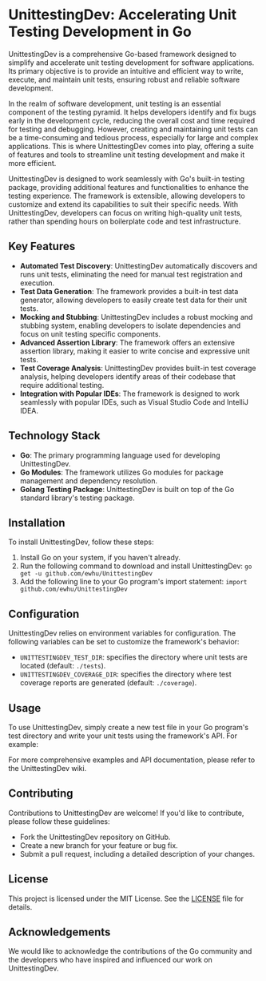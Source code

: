 **UnittestingDev: Accelerating Unit Testing Development in Go**
============================================================

UnittestingDev is a comprehensive Go-based framework designed to simplify and accelerate unit testing development for software applications. Its primary objective is to provide an intuitive and efficient way to write, execute, and maintain unit tests, ensuring robust and reliable software development.

In the realm of software development, unit testing is an essential component of the testing pyramid. It helps developers identify and fix bugs early in the development cycle, reducing the overall cost and time required for testing and debugging. However, creating and maintaining unit tests can be a time-consuming and tedious process, especially for large and complex applications. This is where UnittestingDev comes into play, offering a suite of features and tools to streamline unit testing development and make it more efficient.

UnittestingDev is designed to work seamlessly with Go's built-in testing package, providing additional features and functionalities to enhance the testing experience. The framework is extensible, allowing developers to customize and extend its capabilities to suit their specific needs. With UnittestingDev, developers can focus on writing high-quality unit tests, rather than spending hours on boilerplate code and test infrastructure.

**Key Features**
---------------

* **Automated Test Discovery**: UnittestingDev automatically discovers and runs unit tests, eliminating the need for manual test registration and execution.
* **Test Data Generation**: The framework provides a built-in test data generator, allowing developers to easily create test data for their unit tests.
* **Mocking and Stubbing**: UnittestingDev includes a robust mocking and stubbing system, enabling developers to isolate dependencies and focus on unit testing specific components.
* **Advanced Assertion Library**: The framework offers an extensive assertion library, making it easier to write concise and expressive unit tests.
* **Test Coverage Analysis**: UnittestingDev provides built-in test coverage analysis, helping developers identify areas of their codebase that require additional testing.
* **Integration with Popular IDEs**: The framework is designed to work seamlessly with popular IDEs, such as Visual Studio Code and IntelliJ IDEA.

**Technology Stack**
--------------------

* **Go**: The primary programming language used for developing UnittestingDev.
* **Go Modules**: The framework utilizes Go modules for package management and dependency resolution.
* **Golang Testing Package**: UnittestingDev is built on top of the Go standard library's testing package.

**Installation**
-------------

To install UnittestingDev, follow these steps:

1. Install Go on your system, if you haven't already.
2. Run the following command to download and install UnittestingDev: `go get -u github.com/ewhu/UnittestingDev`
3. Add the following line to your Go program's import statement: `import github.com/ewhu/UnittestingDev`

**Configuration**
---------------

UnittestingDev relies on environment variables for configuration. The following variables can be set to customize the framework's behavior:

* `UNITTESTINGDEV_TEST_DIR`: specifies the directory where unit tests are located (default: `./tests`).
* `UNITTESTINGDEV_COVERAGE_DIR`: specifies the directory where test coverage reports are generated (default: `./coverage`).

**Usage**
-----

To use UnittestingDev, simply create a new test file in your Go program's test directory and write your unit tests using the framework's API. For example:

For more comprehensive examples and API documentation, please refer to the UnittestingDev wiki.

**Contributing**
------------

Contributions to UnittestingDev are welcome! If you'd like to contribute, please follow these guidelines:

* Fork the UnittestingDev repository on GitHub.
* Create a new branch for your feature or bug fix.
* Submit a pull request, including a detailed description of your changes.

**License**
-------

This project is licensed under the MIT License. See the [LICENSE](https://github.com/ewhu/UnittestingDev/blob/main/LICENSE) file for details.

**Acknowledgements**
-------------------

We would like to acknowledge the contributions of the Go community and the developers who have inspired and influenced our work on UnittestingDev.